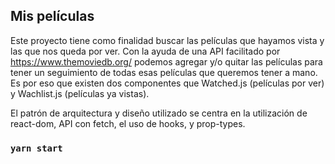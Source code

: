 ## Mis películas

Este proyecto tiene como finalidad buscar las películas que hayamos vista y las que nos queda por ver.
Con la ayuda de una API facilitado por https://www.themoviedb.org/ podemos agregar y/o quitar las películas para tener un seguimiento de todas esas películas que queremos tener a mano. Es por eso que existen dos componentes que Watched.js (películas por ver) y Wachlist.js (películas ya vistas).

El patrón de arquitectura y diseño utilizado se centra en la utilización de react-dom, API con fetch, el uso de hooks, y prop-types.

### `yarn start`